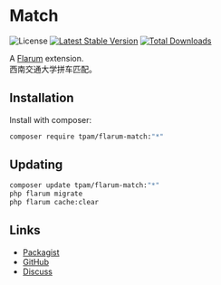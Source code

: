 # Match

![License](https://img.shields.io/badge/license-GPL3.0-blue.svg) [![Latest Stable Version](https://img.shields.io/packagist/v/tpam/flarum-match.svg)](https://packagist.org/packages/tpam/flarum-match) [![Total Downloads](https://img.shields.io/packagist/dt/tpam/flarum-match.svg)](https://packagist.org/packages/tpam/flarum-match)

A [Flarum](http://flarum.org) extension.   
西南交通大学拼车匹配。

## Installation

Install with composer:

```sh
composer require tpam/flarum-match:"*"
```

## Updating

```sh
composer update tpam/flarum-match:"*"
php flarum migrate
php flarum cache:clear
```

## Links

- [Packagist](https://packagist.org/packages/tpam/flarum-match)
- [GitHub](https://github.com/tpam/flarum-match)
- [Discuss](https://discuss.flarum.org/d/PUT_DISCUSS_SLUG_HERE)
